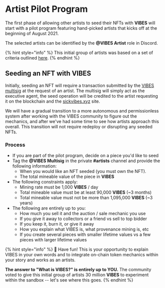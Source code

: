 # Artist Pilot Program

The first phase of allowing other artists to seed their NFTs with **VIBES** will start with a pilot program featuring hand-picked artists that kicks off at the beginning of August 2021. 

The selected artists can be identified by the **@VIBES Artist** role in Discord.

{% hint style="info" %}
This initial group of artists was based on a set of criteria outlined [here](./#artist-considerations). 
{% endhint %}

## Seeding an NFT with VIBES

Initially, seeding an NFT will require a transaction submitted by the [VIBES multisig](../governance.md#vibes-multisig) at the request of an artist. The multisig will simply act as the executive agent, the seed operation will be credited to the artist requesting it on the blockchain and the [sickvibes.xyz](https://sickvibes.xyz) site.

We will have a gradual transition to a more autonomous and permissionless system after working with the VIBES community to figure out the mechanics, and after we've had some time to see how artists approach this overall. This transition will not require redeploy or disrupting any seeded NFTs.

### Process

* If you are part of the pilot program, decide on a piece you'd like to seed
* Tag the **@VIBES Multisig** in the private **\#artists** channel and provide the following information:
  * When you would like an NFT seeded \(you must own the NFT\). 
  * The total mineable value of the piece in **VIBES**
* The following constraints apply:
  * Mining rate must be 1,000 **VIBES** / day
  * Total mineable value must be at least 90,000 **VIBES** \(~3 months\)
  * Total mineable value must not be more than 1,095,000 **VIBES** \(~3 years\)
* The following are entirely up to you:
  * How much you sell it and the auction / sale mechanic you use
  * If you give it away to collectors or a friend vs sell to top bidder
  * If you keep it, burn it, or give it away
  * How you explain what VIBES is, what provenance mining is, etc
  * If you create several pieces with smaller lifetime values vs a few pieces with larger lifetime values

{% hint style="info" %}
🥳 Have fun! This is your opportunity to explain VIBES in your own words and to integrate on-chain token mechanics within your story and works as an artists.

**The answer to "What is VIBES?" is entirely up to YOU.** The community voted to give this initial group of artists 30 million **VIBES** to experiment within the sandbox -- let's see where this goes.
{% endhint %}

